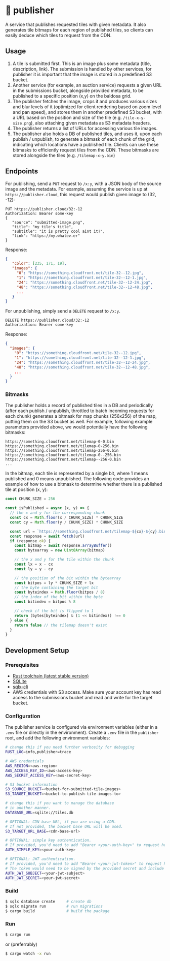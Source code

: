 # 🚀 publisher

A service that publishes requested tiles with given metadata. It also generates tile bitmaps for each region of published tiles, so clients can easily deduce which tiles to request from the CDN.

## Usage

1. A tile is submitted first. This is an image plus some metadata (title, description, link). The submission is handled by other services, for publisher it is important that the image is stored in a predefined S3 bucket.
2. Another service (for example, an auction service) requests a given URL in the submissions bucket, alongside provided metadata, to be published to a specific position (x,y) on the baldosa grid.
3. The publisher fetches the image, crops it and produces various sizes and blur levels of it (optimized for client rendering based on zoom level and pan speed), and stores them in another predefined S3 bucket, with a URL based on the position and size of the tile (e.g. `/tile-x-y-size.png`), also attaching given metadata as S3 metadata headers.
4. The publisher returns a list of URLs for accessing various tile images.
5. The publisher also holds a DB of published tiles, and uses it, upon each publish / unpublish, to generate a bitmask of each chunk of the grid, indicating which locations have a published tile. Clients can use these bitmasks to efficiently request tiles from the CDN. These bitmasks are stored alongside the tiles (e.g. `/tilemap-x-y.bin`)

## Endpoints

For publishing, send a `PUT` request to `/x:y`, with a JSON body of the source image
and the metadata. For example, assuming the service is up at `https://publisher.cloud`, this
request would publish given image to (32, -12):
```http
PUT https://publisher.cloud/32:-12
Authorization: Bearer some-key
{
   "source": "submitted-image.png",
   "title": "my tile's title",
   "subtitle": "it is pretty cool aint it?",
   "link": "https://my.whatev.er"
}
```
Response:
```json
{
   "color": [235, 171, 19],
   "images": {
     "0": "https://something.cloudfront.net/tile-32--12.jpg",
     "1": "https://something.cloudfront.net/tile-32--12-1.jpg",
     "24": "https://something.cloudfront.net/tile-32--12-24.jpg",
     "48": "https://something.cloudfront.net/tile-32--12-48.jpg",
     ...
   }
}
```

For unpublishing, simply send a `DELETE` request to `/x:y`.

```http
DELETE https://publisher.cloud/32:-12
Authorization: Bearer some-key
```
Response:
```json
{
  "images": {
    "0": "https://something.cloudfront.net/tile-32--12.jpg",
    "1": "https://something.cloudfront.net/tile-32--12-1.jpg",
    "24": "https://something.cloudfront.net/tile-32--12-24.jpg",
    "48": "https://something.cloudfront.net/tile-32--12-48.jpg",
    ...
  }
}
```

### Bitmasks

The publisher holds a record of published tiles in a DB and periodically (after each publish / unpublish, throttled to batch incoming requests for each chunk) generates a bitmask for map chunks (256x256) of the map, putting them on the S3 bucket as well. For example,
following example parameters provided above, we would potentially have the following bitmasks:

```
https://something.cloudfront.net/tilemap-0-0.bin
https://something.cloudfront.net/tilemap-0-256.bin
https://something.cloudfront.net/tilemap-256-0.bin
https://something.cloudfront.net/tilemap-0--256.bin
https://something.cloudfront.net/tilemap--256-0.bin
...
```

In the bitmap, each tile is represented by a single bit, where 1 means published and 0 means unpublished. The following code provides an example of how to use a bitmask to determine whether there is a published tile at position (x, y):

```js
const CHUNK_SIZE = 256

const isPublished = async (x, y) => {
  // the x and y for the corresponding chunk
  const cx = Math.floor(x / CHUNK_SIZE) * CHUNK_SIZE
  const cy = Math.floor(y / CHUNK_SIZE) * CHUNK_SIZE

  const url = `https://something.cloudfront.net/tilemap-${cx}-${cy}.bin`
  const response = await fetch(url)
  if (response.ok) {
    const bitmap = await response.arrayBuffer()
    const bytearray = new Uint8Array(bitmap)

    // the x and y for the tile within the chunk
    const lx = x - cx
    const ly = y - cy

    // the position of the bit within the bytearray
    const bitpos = ly * CHUNK_SIZE + lx
    // the byte containing the target bit
    const byteindex = Math.floor(bitpos / 8)
    // the index of the bit within the byte
    const bitindex = bitpos % 8

    // check if the bit is flipped to 1
    return (bytes[byteindex] & (1 << bitindex)) !== 0
  } else {
    return false // the tilemap doesn't exist
  }
}
```

## Development Setup

### Prerequisites

- [Rust toolchain (latest stable version)](https://www.rust-lang.org/tools/install)
- [SQLite](https://www.sqlite.org/download.html)
- [sqlx-cli](https://crates.io/crates/sqlx-cli)
- AWS credentials with S3 access. Make sure your account key has read access to the submissions bucket and read and write for the target bucket.

### Configuration

The publisher service is configured via environment variables (either in a `.env` file or directly in the environment).
Create a `.env` file in the `publisher` root, and add the following environment variables:

```bash
# change this if you need further verbosity for debugging
RUST_LOG=info,publisher=trace

# AWS credentials
AWS_REGION=<aws-region>
AWS_ACCESS_KEY_ID=<aws-access-key>
AWS_SECRET_ACCESS_KEY=<aws-secret-key>

# S3 bucket information
S3_SOURCE_BUCKET=<bucket-for-submitted-tile-images>
S3_TARGET_BUCKET=<bucket-to-publish-tile-images-to>

# change this if you want to manage the database
# in another manner.
DATABASE_URL=sqlite://tiles.db

# OPTIONAL: CDN base URL, if you are using a CDN.
# If not provided, the bucket base URL will be used.
S3_TARGET_URL_BASE=<cdn-base-url>

# OPTIONAL: simple key authentication.
# If provided, you'd need to add "Bearer <your-auth-key>" to request headers.
AUTH_SIMPLE_KEY=<your-auth-key>

# OPTIONAL: JWT authentication.
# If provided, you'd need to add "Bearer <your-jwt-token>" to request headers.
# The token would need to be signed by the provided secret and include the given subject.
AUTH_JWT_SUBJECT=<your-jwt-subject>
AUTH_JWT_SECRET=<your-jwt-secret>
```

### Build
```bash
$ sqlx database create     # create db
$ sqlx migrate run         # run migrations
$ cargo build              # build the package
```

### Run
```bash
$ cargo run
```
or (preferrably)
```bash
$ cargo watch -x run
```
